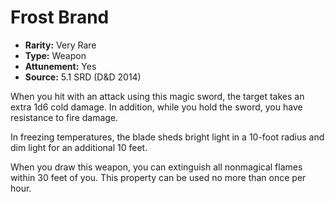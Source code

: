 # Frost Brand

- **Rarity:** Very Rare
- **Type:** Weapon
- **Attunement:** Yes
- **Source:** 5.1 SRD (D&D 2014)

When you hit with an attack using this magic sword, the target takes an extra 1d6 cold damage. In addition, while you hold the sword, you have resistance to fire damage.

In freezing temperatures, the blade sheds bright light in a 10-foot radius and dim light for an additional 10 feet.

When you draw this weapon, you can extinguish all nonmagical flames within 30 feet of you. This property can be used no more than once per hour.
